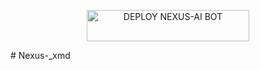 </a>
</p>
<p align="center">
<a href='https://dashboard.heroku.com/new?template=https://github.com/pkdriller00/NEXUS-XMD/tree/main?tab=readme-ov-file' target="_blank"> <img title="DEPLOY NEXUS-AI BOT" src="https://img.shields.io/badge/👻_DEPLOY_ON_HEROKU-000000?style=for-the-badge&logo=heroku&logoColor=white&color=FF00FF" width="260" height="50"/>
  </a>
</p>
# Nexus-_xmd
